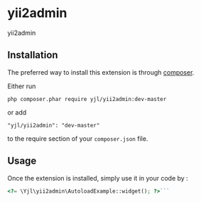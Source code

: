 yii2admin
=========
yii2admin

Installation
------------

The preferred way to install this extension is through [composer](http://getcomposer.org/download/).

Either run

```
php composer.phar require yjl/yii2admin:dev-master
```

or add

```
"yjl/yii2admin": "dev-master"
```

to the require section of your `composer.json` file.


Usage
-----

Once the extension is installed, simply use it in your code by  :

```php
<?= \Yjl\yii2admin\AutoloadExample::widget(); ?>```